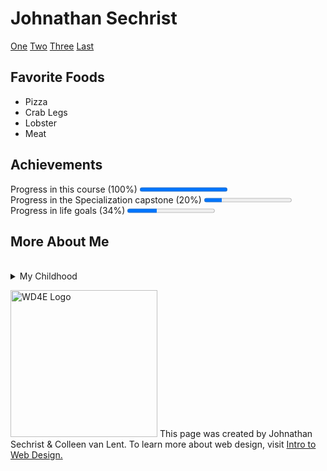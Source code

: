 <!DOCTYPE html>
<html lang="en">
<head>
    <meta charset="UTF-8">
</head>
<body>
    <h1>Johnathan Sechrist</h1>
    <a href="http://www.bing.com">One</a> <a href="http://www.bing.com">Two</a> <a href="http://www.bing.com">Three</a> <a href="http://www.bing.com">Last</a>
    <br>
    <h2>Favorite Foods</h2>
    	<ul>
    		<li>Pizza</li>
    		<li>Crab Legs</li>
    		<li>Lobster</li>
    		<li>Meat</li>
    	</ul>
    <h2>Achievements</h2>
    <label for="Course-Completion">Progress in this course (100%)</label>
    <progress id="Course-Completion" value="100" max="100"> 100% </progress>
    <br>
    <label for="Specialization-Completion">Progress in the Specialization capstone (20%)</label>
    <progress id="Specialization-Completion" value="20" max="100"> 20% </progress>
    <br>
    <label for="Life-Goal-Completion">Progress in life goals (34%)</label>
    <progress id="Life-Goal-Completion" value="34" max="100"> 34% </progress>
    <br>
    <h2>More About Me</h2>
    <br>
    <details>
    	<summary>My Childhood</summary>
    	<p> I spent the better part of my childhood in a tiny town in the middle of nowhere. I later moved to Oklahoma. But I miss home.</p>
    </details>
    <footer>
    	<p><img src="http://www.intro-webdesign.com/images/newlogo.png" alt="WD4E Logo" width="235"> This page was created by Johnathan Sechrist &amp; Colleen van Lent. To learn more about web design, visit <a href=" http://www.intro-webdesign.com">Intro to Web Design.</a></p>
    </footer>
</body>
</html>

